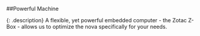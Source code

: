 ##Powerful Machine

{: .description}
A flexible, yet powerful embedded computer - the Zotac Z-Box - allows us to optimize the nova specifically for your needs.
